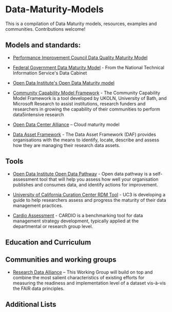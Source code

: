 # Data-Maturity-Models
This is a compilation of Data Maturity models, resources, examples and communities.  Contributions welcome!

<!-- lists-start -->


## Models and standards:

* [Performance Improvement Council Data Quality Maturity Model](https://www.pic.gov/sites/default/files/Data%20Quality%20Maturity%20Model%20and%20Example%20Practices%20Guidebook%20-%202016.pdf)

* [Federal Government Data Maturity Model](https://www.ntis.gov/TheDataCabinet/assets/FDMM.pdf) - From the National Technical Information Service's Data Cabinet

* [Open Data Institute's Open Data Maturity model](https://theodi.org/article/open-data-maturity-model-2/)

*  [Community Capability Model Framework](https://communitymodel.sharepoint.com/Documents/CCMDIRWhitePaper-24042012.pdf) - The Community Capability Model Framework is a  tool  developed  by  UKOLN,  University  of  Bath,  and  Microsoft  Research  to  assist  institutions,  research  funders  and  researchers  in  growing  the  capability  of  their  communities  to  perform  data5intensive  research

* [Open Data Center Alliance](https://github.com/ODA-Admin/Cloud-Maturity-Model/blob/master/CMM_UsageModel_V3.pdf) – Cloud maturity model

* [Data Asset Framework](https://www.data-audit.eu/index.html) - The Data Asset Framework (DAF) provides organisations with the means to identify, locate, describe and assess how they are managing their research data assets.


## Tools

* [Open Data Institute Open Data Pathway](http://pathway.theodi.org/)  - Open data pathway is a self-assessment tool that will help you assess how well your organisation publishes and consumes data, and identify actions for improvement.

* [University of California Curation Center RDM Tool](https://uc3.cdlib.org/2016/09/12/building-a-user-friendly-rdm-maturity-model/) - UC3 is developing a guide to help researchers assess and progress the maturity of their data management practices.

* [Cardio Assessment](https://cardio.dcc.ac.uk/) - CARDIO is a benchmarking tool for data management strategy development, typically applied at the departmental or research group level.

## Education and Curriculum



## Communities and working groups
* [Research Data Alliance](https://github.com/RDA-FAIR/FAIR-data-maturity-model-WG/tree/master/v0.01) – This Working Group will build on top and combine the most salient characteristics of existing efforts for measuring the readiness and implementation level of a dataset vis-à-vis the FAIR data principles.


## Additional Lists
